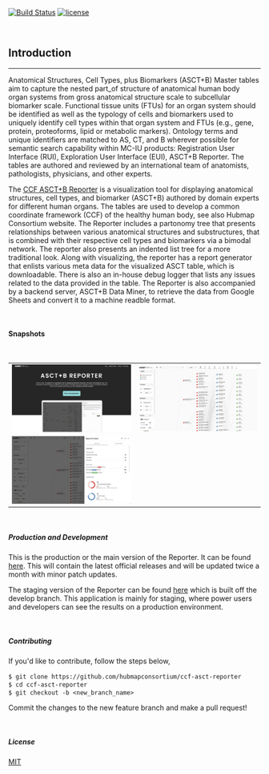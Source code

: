 
[![Build Status](https://img.shields.io/badge/build-passing-brightgreen)](https://github.com/hubmapconsortium/ccf-asct-reporter)
[![license](https://img.shields.io/github/license/hrishikeshpaul/portfolio-template?style=flat&logo=appveyor)](https://github.com/hubmapconsortium/ccf-asct-reporter/blob/master/LICENSE) 


<br>


## Introduction
---

Anatomical Structures, Cell Types, plus Biomarkers (ASCT+B) Master tables aim to capture the nested part_of structure of anatomical human body organ systems from gross anatomical structure scale to subcellular biomarker scale.  Functional tissue units (FTUs) for an organ system should be identified as well as the typology of cells and biomarkers used to uniquely identify cell types within that organ system and FTUs (e.g., gene, protein, proteoforms,  lipid or metabolic markers). Ontology terms and unique identifiers are matched to AS, CT, and B wherever possible for semantic search capability within MC-IU products: Registration User Interface (RUI), Exploration User Interface (EUI), ASCT+B Reporter. The tables are authored and reviewed by an international team of anatomists, pathologists, physicians, and other experts.


The [CCF ASCT+B Reporter](/) is a visualization tool for displaying anatomical structures, cell types, and biomarker (ASCT+B) authored by domain experts for different human organs. The tables are used to develop a common coordinate framework (CCF) of the healthy human body, see also Hubmap Consortium website. The Reporter includes a partonomy tree that presents relationships between various anatomical structures and substructures, that is combined with their respective cell types and biomarkers via a bimodal network. The reporter also presents an indented list tree for a more traditional look. Along with visualizing, the reporter has a report generator that enlists various meta data for the visualized ASCT table, which is downloadable. There is also an in-house debug logger that lists any issues related to the data provided in the table. The Reporter is also accompanied by a backend server, ASCT+B Data Miner, to retrieve the data from Google Sheets and convert it to a machine readble format.

<br>

#### Snapshots

<br>

|  |  |
|-------|-------|
| <img src="assets/docs/intro/one.png" class="md-img p-2" /> | <img src="assets/docs/intro/two.png" class="md-img p-2" /> |
| <img src="assets/docs/intro/three.png" class="md-img p-2" /> |  |


<br>

##### Production and Development

This is the production or the main version of the Reporter. It can be found [here](https://hubmapconsortium.github.io/ccf-asct-reporter/). This will contain the latest official releases and will be updated twice a month with minor patch updates.

The staging version of the Reporter can be found [here](https://ccf-asct-reporter.netlify.app/) which is built off the develop branch. This application is mainly for staging, where power users and developers can see the results on a production environment.

<br>


##### Contributing

If you'd like to contribute, follow the steps below,
```shell
$ git clone https://github.com/hubmapconsortium/ccf-asct-reporter
$ cd ccf-asct-reporter
$ git checkout -b <new_branch_name>
```

Commit the changes to the new feature branch and make a pull request!

<br>

##### License
[MIT](https://choosealicense.com/licenses/mit/)